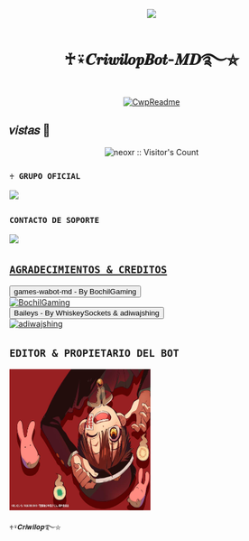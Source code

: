 <p align="center">
    <img src="https://raw.githubusercontent.com/andreasbm/readme/master/assets/lines/colored.png">
</p>

<h1 align="center">♰⍣𝑪𝒓𝒊𝒘𝒊𝒍𝒐𝒑𝑩𝒐𝒕-𝑴𝑫࿐⛦</h1>

<p align="center">
  <a href="https://github.com/WorkCwp"><img src="http://readme-typing-svg.herokuapp.com?color=FFFFFF&center=true&vCenter=true&multiline=false&lines=♰⍣𝑪𝒓𝒊𝒘𝒊𝒍𝒐𝒑࿐⛦;WhatsApp+BOT-MD;Developed+by+♰⍣𝑪𝒓𝒊𝒘𝒊𝒍𝒐𝒑࿐⛦;apollame+con+una+🌟" alt="CwpReadme"></a>
</p>

## 𝑣𝑖𝑠𝑡𝑎𝑠 👀
<p align="center"><img src="https://profile-counter.glitch.me/{Criwilop}/count.svg" alt="neoxr :: Visitor's Count" /></p>

### `♰ GRUPO OFICIAL`

<a href="https://chat.whatsapp.com/IPBbr3nEmSkKzkJbWGtlDy" target="blank"><img src="https://img.shields.io/badge/GRUPO-25D366?style=for-the-badge&logo=whatsapp&logoColor=white" /></a>


 ### `CONTACTO DE SOPORTE`

<a href="https://wa.me/573244488043"><img src="https://img.shields.io/badge/WhatsApp-25D366?style=for-the-badge&logo=whatsapp&logoColor=white" />

## `AGRADECIMIENTOS & CREDITOS` 
<div><button id="boton" type="button">games-wabot-md - By BochilGaming </button></div>
<a href="https://github.com/BochilGaming/games-wabot-md/tree/multi-device"><img src="https://github.com/BochilGaming.png" width="150" height="150" alt="BochilGaming"/></a>
<div><button id="boton" type="button">Baileys - By WhiskeySockets & adiwajshing</button></div>
<a href="https://github.com/WhiskeySockets/Baileys"><img src="https://github.com/WhiskeySockets.png" width="150" height="150" alt="adiwajshing"/></a>

## `EDITOR & PROPIETARIO DEL BOT` 
<a href="https://github.com/WorkCwp"><img src="./media/img/Menu.png" width="250" height="250" alt="<WorkCwp\>"/></a>
  
`♰⍣𝑪𝒓𝒊𝒘𝒊𝒍𝒐𝒑࿐⛦`

